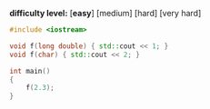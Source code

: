 **difficulty level:** [**easy**] [medium] [hard] [very hard]

```cpp
#include <iostream>

void f(long double) { std::cout << 1; }
void f(char) { std::cout << 2; }

int main()
{
	f(2.3);
}
```
